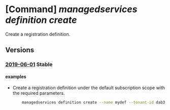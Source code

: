 # [Command] _managedservices definition create_

Create a registration definition.

## Versions

### [2019-06-01](/Resources/mgmt-plane/L3tzY29wZX0vcHJvdmlkZXJzL21pY3Jvc29mdC5tYW5hZ2Vkc2VydmljZXMvcmVnaXN0cmF0aW9uZGVmaW5pdGlvbnMve30=/2019-06-01.xml) **Stable**

<!-- mgmt-plane /{scope}/providers/microsoft.managedservices/registrationdefinitions/{} 2019-06-01 -->

#### examples

- Create a registration definition under the default subscription scope with the required parameters.
    ```bash
        managedservices definition create --name mydef --tenant-id dab3375b-6197-4a15-a44b-16c41faa91d7 --principal-id b6f6c88a-5b7a-455e-ba40-ce146d4d3671 --role-definition-id ccdd72a7-3385-48ef-bd42-f606fba81ae7
    ```

